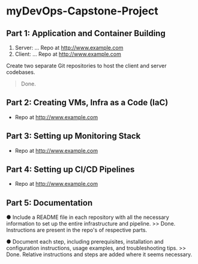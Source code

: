 # myDevOps-Capstone-Project

## Part 1: Application and Container Building
  1. Server:
    ... Repo at <http://www.example.com>
  2. Client:
     ... Repo at <http://www.example.com>

  Create two separate Git repositories to host the client and server codebases.
  > Done.

## Part 2: Creating VMs, Infra as a Code (IaC)
  - Repo at <http://www.example.com>

## Part 3: Setting up Monitoring Stack
  - Repo at <http://www.example.com>

## Part 4: Setting up CI/CD Pipelines
  - Repo at <http://www.example.com>

## Part 5: Documentation

  ●	Include a README file in each repository with all the necessary information to set up the entire infrastructure and pipeline.
    >> Done. Instructions are present in the repo's of respective parts.

  ●	Document each step, including prerequisites, installation and configuration instructions, usage examples, and troubleshooting tips.
    >> Done. Relative instructions and steps are added where it seems necessary.
